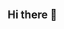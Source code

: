 ## Hi there 👋

<!--

- 🌱 I’m currently learning React JS, Machine Learning and HTML
- 💬 Ask me about GitHub
-->
